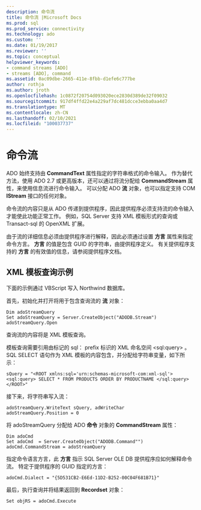 ```yaml
---
description: 命令流
title: 命令流 |Microsoft Docs
ms.prod: sql
ms.prod_service: connectivity
ms.technology: ado
ms.custom: ''
ms.date: 01/19/2017
ms.reviewer: ''
ms.topic: conceptual
helpviewer_keywords:
- command streams [ADO]
- streams [ADO], command
ms.assetid: 0ac09dbe-2665-411e-8fbb-d1efe6c777be
author: rothja
ms.author: jroth
ms.openlocfilehash: 1c0872f20754d093020ece2830d389de32f09032
ms.sourcegitcommit: 917df4ffd22e4a229af7dc481dcce3ebba0aa4d7
ms.translationtype: MT
ms.contentlocale: zh-CN
ms.lasthandoff: 02/10/2021
ms.locfileid: "100037737"
---
```

# <a name="command-streams"></a>命令流
ADO 始终支持由 **CommandText** 属性指定的字符串格式的命令输入。 作为替代方法，使用 ADO 2.7 或更高版本，还可以通过将流分配给 **CommandStream** 属性，来使用信息流进行命令输入。 可以分配 ADO **流** 对象，也可以指定支持 COM **IStream** 接口的任何对象。  
  
 命令流的内容只是从 ADO 传递到提供程序，因此提供程序必须支持流的命令输入才能使此功能正常工作。 例如，SQL Server 支持 XML 模板形式的查询或 Transact-sql 的 OpenXML 扩展。  
  
 由于流的详细信息必须由提供程序进行解释，因此必须通过设置 **方言** 属性来指定命令方言。 **方言** 的值是包含 GUID 的字符串，由提供程序定义。 有关提供程序支持的 **方言** 的有效值的信息，请参阅提供程序文档。  
  
## <a name="xml-template-query-example"></a>XML 模板查询示例  
 下面的示例通过 VBScript 写入 Northwind 数据库。  
  
 首先，初始化并打开将用于包含查询流的 **流** 对象：  
  
```  
Dim adoStreamQuery  
Set adoStreamQuery = Server.CreateObject("ADODB.Stream")  
adoStreamQuery.Open  
```  
  
 查询流的内容将是 XML 模板查询。  
  
 模板查询需要引用由标记的 sql： prefix 标识的 XML 命名空间 \<sql:query> 。 SQL SELECT 语句作为 XML 模板的内容包含，并分配给字符串变量，如下所示：  
  
```  
sQuery = "<ROOT xmlns:sql='urn:schemas-microsoft-com:xml-sql'>  
<sql:query> SELECT * FROM PRODUCTS ORDER BY PRODUCTNAME </sql:query>  
</ROOT>"  
```  
  
 接下来，将字符串写入流：  
  
```  
adoStreamQuery.WriteText sQuery, adWriteChar  
adoStreamQuery.Position = 0  
```  
  
 将 adoStreamQuery 分配给 ADO **命令** 对象的 **CommandStream** 属性：  
  
```  
Dim adoCmd  
Set adoCmd  = Server.CreateObject("ADODB.Command"")  
adoCmd.CommandStream = adoStreamQuery  
```  
  
 指定命令语言方言，此 **方言** 指示 SQL Server OLE DB 提供程序应如何解释命令流。 特定于提供程序的 GUID 指定的方言：  
  
```  
adoCmd.Dialect = "{5D531CB2-E6Ed-11D2-B252-00C04F681B71}"  
```  
  
 最后，执行查询并将结果返回到 **Recordset** 对象：  
  
```  
Set objRS = adoCmd.Execute  
```
